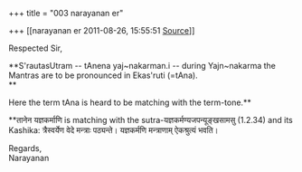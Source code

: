 +++
title = "003 narayanan er"

+++
[[narayanan er	2011-08-26, 15:55:51 [Source](https://groups.google.com/g/bvparishat/c/cfBMe91vIfc)]]



Respected Sir,  

**S'rautasUtram -- tAnena yaj\~nakarman.i -- during Yajn\~nakarma the Mantras are to be pronounced in Ekas'ruti (=tAna).  
**

  
Here the term tAna is heard to be matching with the term-tone.**  
  
**तानेन यज्ञकर्माणि is matching with the sutra-यज्ञकर्मण्यजपन्यूङ्खसामसु (1.2.34) and its Kashika: त्रैस्वर्येण वेदे मन्त्राः पठ्यन्ते। यज्ञकर्मणि मन्त्राणाम् ऐकश्रुत्यं भवति।  

Regards,  
Narayanan  
  

